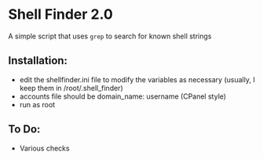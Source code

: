 Shell Finder 2.0
=====

A simple script that uses `grep` to search for known shell strings

Installation:
-----

* edit the shellfinder.ini file to modify the variables as necessary (usually, I keep them in /root/.shell_finder)
* accounts file should be domain_name: username (CPanel style)
* run as root

To Do:
-----
* Various checks
